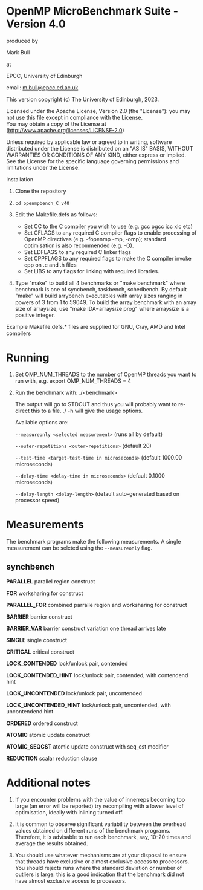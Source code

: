
                                                                      
 #            OpenMP MicroBenchmark Suite - Version 4.0                     
                                                                           
produced by                                    
                                                                           
Mark Bull                   
                                                                          
at                                         
                                                                           
EPCC, University of Edinburgh                        
                                                                           
email: m.bull@epcc.ed.ac.uk            
                                                                           
                                                                           
This version copyright (c) The University of Edinburgh, 2023.        
                                                                           
                                                                           
Licensed under the Apache License, Version 2.0 (the "License"): you may not use this file except in compliance with the License.         
You may obtain a copy of the License at (http://www.apache.org/licenses/LICENSE-2.0)                           
                                                                           
Unless required by applicable law or agreed to in writing, software distributed under the License is distributed on an "AS IS" BASIS, WITHOUT WARRANTIES OR CONDITIONS OF ANY KIND, either express or implied. See the License for the specific language governing permissions and limitations under the License. 





 Installation

 1. Clone the repository
 2. `cd openmpbench_C_v40`
 3. Edit the Makefile.defs as follows:
    * Set CC to the C compiler you wish to use (e.g. gcc pgcc icc xlc etc)
    * Set CFLAGS to any required C compiler flags to enable processing of 
      OpenMP directives (e.g. -fopenmp -mp, -omp); standard optimisation is 
      also recommended (e.g. -O).
    * Set LDFLAGS to any required C linker flags
    * Set CPPFLAGS to any required flags to 
      make the C compiler invoke cpp on .c and .h files
    * Set LIBS to any flags for linking with required libraries. 
    

3. Type "make" to build all 4 benchmarks or "make benchmark" where benchmark 
    is one of syncbench, taskbench, schedbench. By default "make" will build 
    arrybench executables with array sizes ranging in powers of 3 from 1 to 59049. To 
    build the array benchmark with an array size of arraysize, use 
    "make IDA=arraysize prog" where arraysize is a positive integer. 


Example Makefile.defs.* files are supplied for GNU, Cray, AMD and Intel compilers


# Running

1. Set OMP_NUM_THREADS to the number of OpenMP threads you want to run with, 
   e.g. export OMP_NUM_THREADS = 4
   

2. Run the benchmark with:
   ./\<benchmark\> 

   The output will go to STDOUT and thus you will probably want to re-direct 
   this to a file. ./<benchmark> -h will give the usage options.
	
   Available options are: 
	
	`--measureonly <selected measurement>`  (runs all by default) 
	
	`--outer-repetitions <outer-repetitions>` (default 20)
	
	`--test-time <target-test-time in microseconds>` (default 1000.00 microseconds)
	
	`--delay-time <delay-time in microseconds>` (default 0.1000 microseconds)
	
	`--delay-length <delay-length>` (default auto-generated based on processor speed)

# Measurements
	
The benchmark programs make the following measurements. A single measurement can be selcted using the `--measureonly` flag. 
	
## synchbench
	
**PARALLEL** parallel region construct
	
**FOR** worksharing for construct
	
**PARALLEL_FOR** combined parralle region and worksharing for construct 
	
**BARRIER** barrier construct
	
**BARRIER_VAR** barrier construct variation one thread arrives late 
	
**SINGLE** single construct
	
**CRITICAL** critical construct 
	
**LOCK_CONTENDED** lock/unlock pair, contended 
	
**LOCK_CONTENDED_HINT**  lock/unlock pair, contended, with contendend hint   
	
**LOCK_UNCONTENDED** lock/unlock pair, uncontended
	
**LOCK_UNCONTENDED_HINT** lock/unlock pair, uncontended, with uncontendend hint   
	
**ORDERED** ordered construct
	
**ATOMIC** atomic update construct 
	
**ATOMIC_SEQCST** atomic update construct with seq_cst modifier
	
**REDUCTION** scalar reduction clause 
    
	
# Additional notes


 1. If you encounter problems with the value of innerreps becoming too 
    large (an error will be reported) try recompiling with a lower level of 
    optimisation, ideally with inlining turned off. 

 2. It is common to observe significant variability between the overhead 
    values obtained on different runs of the benchmark programs. Therefore, 
    it is advisable to run each benchmark, say, 10-20 times and average the 
    results obtained.

 3. You should use whatever mechanisms are at your disposal to ensure that 
    threads have exclusive or almost exclusive access to processors. You 
    should rejects runs where the standard deviation or number of outliers is 
    large: this is a good indication that the benchmark did not have almost 
    exclusive access to processors. 
